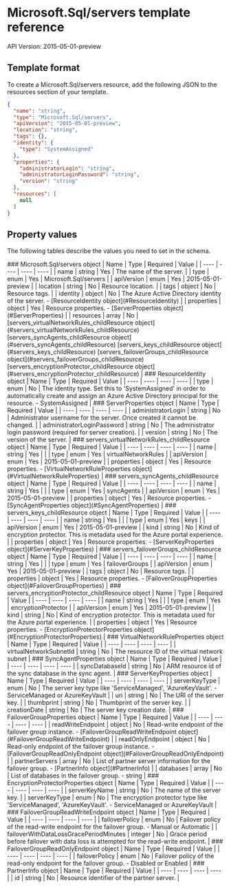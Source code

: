 # Microsoft.Sql/servers template reference
API Version: 2015-05-01-preview
## Template format

To create a Microsoft.Sql/servers resource, add the following JSON to the resources section of your template.

```json
{
  "name": "string",
  "type": "Microsoft.Sql/servers",
  "apiVersion": "2015-05-01-preview",
  "location": "string",
  "tags": {},
  "identity": {
    "type": "SystemAssigned"
  },
  "properties": {
    "administratorLogin": "string",
    "administratorLoginPassword": "string",
    "version": "string"
  },
  "resources": [
    null
  ]
}
```
## Property values

The following tables describe the values you need to set in the schema.

<a id="Microsoft.Sql/servers" />
### Microsoft.Sql/servers object
|  Name | Type | Required | Value |
|  ---- | ---- | ---- | ---- |
|  name | string | Yes | The name of the server. |
|  type | enum | Yes | Microsoft.Sql/servers |
|  apiVersion | enum | Yes | 2015-05-01-preview |
|  location | string | No | Resource location. |
|  tags | object | No | Resource tags. |
|  identity | object | No | The Azure Active Directory identity of the server. - [ResourceIdentity object](#ResourceIdentity) |
|  properties | object | Yes | Resource properties. - [ServerProperties object](#ServerProperties) |
|  resources | array | No | [servers_virtualNetworkRules_childResource object](#servers_virtualNetworkRules_childResource) [servers_syncAgents_childResource object](#servers_syncAgents_childResource) [servers_keys_childResource object](#servers_keys_childResource) [servers_failoverGroups_childResource object](#servers_failoverGroups_childResource) [servers_encryptionProtector_childResource object](#servers_encryptionProtector_childResource) |


<a id="ResourceIdentity" />
### ResourceIdentity object
|  Name | Type | Required | Value |
|  ---- | ---- | ---- | ---- |
|  type | enum | No | The identity type. Set this to 'SystemAssigned' in order to automatically create and assign an Azure Active Directory principal for the resource. - SystemAssigned |


<a id="ServerProperties" />
### ServerProperties object
|  Name | Type | Required | Value |
|  ---- | ---- | ---- | ---- |
|  administratorLogin | string | No | Administrator username for the server. Once created it cannot be changed. |
|  administratorLoginPassword | string | No | The administrator login password (required for server creation). |
|  version | string | No | The version of the server. |


<a id="servers_virtualNetworkRules_childResource" />
### servers_virtualNetworkRules_childResource object
|  Name | Type | Required | Value |
|  ---- | ---- | ---- | ---- |
|  name | string | Yes |  |
|  type | enum | Yes | virtualNetworkRules |
|  apiVersion | enum | Yes | 2015-05-01-preview |
|  properties | object | Yes | Resource properties. - [VirtualNetworkRuleProperties object](#VirtualNetworkRuleProperties) |


<a id="servers_syncAgents_childResource" />
### servers_syncAgents_childResource object
|  Name | Type | Required | Value |
|  ---- | ---- | ---- | ---- |
|  name | string | Yes |  |
|  type | enum | Yes | syncAgents |
|  apiVersion | enum | Yes | 2015-05-01-preview |
|  properties | object | Yes | Resource properties. - [SyncAgentProperties object](#SyncAgentProperties) |


<a id="servers_keys_childResource" />
### servers_keys_childResource object
|  Name | Type | Required | Value |
|  ---- | ---- | ---- | ---- |
|  name | string | Yes |  |
|  type | enum | Yes | keys |
|  apiVersion | enum | Yes | 2015-05-01-preview |
|  kind | string | No | Kind of encryption protector. This is metadata used for the Azure portal experience. |
|  properties | object | Yes | Resource properties. - [ServerKeyProperties object](#ServerKeyProperties) |


<a id="servers_failoverGroups_childResource" />
### servers_failoverGroups_childResource object
|  Name | Type | Required | Value |
|  ---- | ---- | ---- | ---- |
|  name | string | Yes |  |
|  type | enum | Yes | failoverGroups |
|  apiVersion | enum | Yes | 2015-05-01-preview |
|  tags | object | No | Resource tags. |
|  properties | object | Yes | Resource properties. - [FailoverGroupProperties object](#FailoverGroupProperties) |


<a id="servers_encryptionProtector_childResource" />
### servers_encryptionProtector_childResource object
|  Name | Type | Required | Value |
|  ---- | ---- | ---- | ---- |
|  name | string | Yes |  |
|  type | enum | Yes | encryptionProtector |
|  apiVersion | enum | Yes | 2015-05-01-preview |
|  kind | string | No | Kind of encryption protector. This is metadata used for the Azure portal experience. |
|  properties | object | Yes | Resource properties. - [EncryptionProtectorProperties object](#EncryptionProtectorProperties) |


<a id="VirtualNetworkRuleProperties" />
### VirtualNetworkRuleProperties object
|  Name | Type | Required | Value |
|  ---- | ---- | ---- | ---- |
|  virtualNetworkSubnetId | string | No | The resource ID of the virtual network subnet |


<a id="SyncAgentProperties" />
### SyncAgentProperties object
|  Name | Type | Required | Value |
|  ---- | ---- | ---- | ---- |
|  syncDatabaseId | string | No | ARM resource id of the sync database in the sync agent. |


<a id="ServerKeyProperties" />
### ServerKeyProperties object
|  Name | Type | Required | Value |
|  ---- | ---- | ---- | ---- |
|  serverKeyType | enum | No | The server key type like 'ServiceManaged', 'AzureKeyVault'. - ServiceManaged or AzureKeyVault |
|  uri | string | No | The URI of the server key. |
|  thumbprint | string | No | Thumbprint of the server key. |
|  creationDate | string | No | The server key creation date. |


<a id="FailoverGroupProperties" />
### FailoverGroupProperties object
|  Name | Type | Required | Value |
|  ---- | ---- | ---- | ---- |
|  readWriteEndpoint | object | No | Read-write endpoint of the failover group instance. - [FailoverGroupReadWriteEndpoint object](#FailoverGroupReadWriteEndpoint) |
|  readOnlyEndpoint | object | No | Read-only endpoint of the failover group instance. - [FailoverGroupReadOnlyEndpoint object](#FailoverGroupReadOnlyEndpoint) |
|  partnerServers | array | No | List of partner server information for the failover group. - [PartnerInfo object](#PartnerInfo) |
|  databases | array | No | List of databases in the failover group. - string |


<a id="EncryptionProtectorProperties" />
### EncryptionProtectorProperties object
|  Name | Type | Required | Value |
|  ---- | ---- | ---- | ---- |
|  serverKeyName | string | No | The name of the server key. |
|  serverKeyType | enum | No | The encryption protector type like 'ServiceManaged', 'AzureKeyVault'. - ServiceManaged or AzureKeyVault |


<a id="FailoverGroupReadWriteEndpoint" />
### FailoverGroupReadWriteEndpoint object
|  Name | Type | Required | Value |
|  ---- | ---- | ---- | ---- |
|  failoverPolicy | enum | No | Failover policy of the read-write endpoint for the failover group. - Manual or Automatic |
|  failoverWithDataLossGracePeriodMinutes | integer | No | Grace period before failover with data loss is attempted for the read-write endpoint. |


<a id="FailoverGroupReadOnlyEndpoint" />
### FailoverGroupReadOnlyEndpoint object
|  Name | Type | Required | Value |
|  ---- | ---- | ---- | ---- |
|  failoverPolicy | enum | No | Failover policy of the read-only endpoint for the failover group. - Disabled or Enabled |


<a id="PartnerInfo" />
### PartnerInfo object
|  Name | Type | Required | Value |
|  ---- | ---- | ---- | ---- |
|  id | string | No | Resource identifier of the partner server. |

